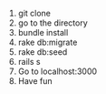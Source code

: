 1) git clone 
2) go to the directory
3) bundle install
4) rake db:migrate
5) rake db:seed
6) rails s
7) Go to localhost:3000
8) Have fun
